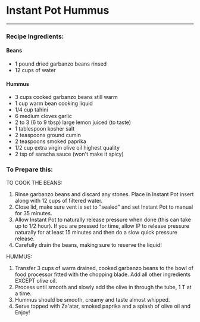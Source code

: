# Instant Pot Hummus



---

### Recipe Ingredients:

#### Beans
- 1 pound dried garbanzo beans rinsed
- 12 cups of water

#### Hummus
- 3 cups cooked garbanzo beans still warm
- 1 cup warm bean cooking liquid
- 1/4 cup tahini
- 6 medium cloves garlic
- 2 to 3 (6 to 9 tbsp) large lemon juiced (to taste)
- 1 tablespoon kosher salt
- 2 teaspoons ground cumin
- 2 teaspoons smoked paprika
- 1/2 cup extra virgin olive oil highest quality
- 2 tsp of saracha sauce (won't make it spicy)


### To Prepare this:

TO COOK THE BEANS:
1. Rinse garbanzo beans and discard any stones. Place in Instant Pot insert along with 12 cups of filtered water.
2. Close lid, make sure vent is set to "sealed" and set Instant Pot to manual for 35 minutes.
3. Allow Instant Pot to naturally release pressure when done (this can take up to 1/2 hour). If you are pressed for time, allow IP to release pressure naturally for at least 15 minutes and then do a slow quick pressure release.
4. Carefully drain the beans, making sure to reserve the liquid!

HUMMUS:
1. Transfer 3 cups of warm drained, cooked garbanzo beans to the bowl of food processor fitted with the chopping blade. Add all other ingredients EXCEPT olive oil.
2. Process until smooth and slowly add the olive in through the tube, 1 T at a time.
3. Hummus should be smooth, creamy and taste almost whipped.
4. Serve topped with Za'atar, smoked paprika and a splash of olive oil and Enjoy!
